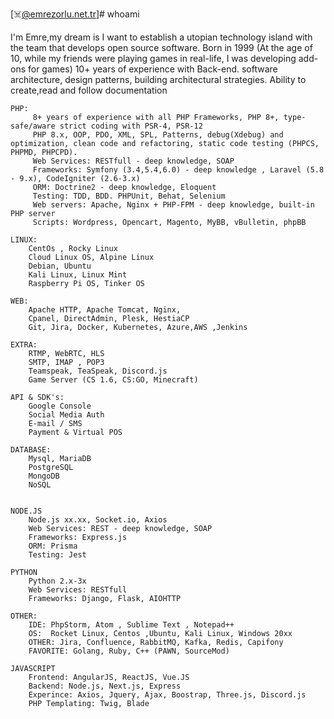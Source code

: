 [☠️@emrezorlu.net.tr]# whoami

I'm Emre,my dream is I want to establish a utopian technology island with the team that develops open source software.
Born in 1999 (At the age of 10, while my friends were playing games in real-life, I was developing add-ons for games)
10+ years of experience with Back-end. software architecture, design patterns, building architectural strategies. Ability to create,read and follow documentation


    PHP:
         8+ years of experience with all PHP Frameworks, PHP 8+, type-safe/aware strict coding with PSR-4, PSR-12
         PHP 8.x, OOP, PDO, XML, SPL, Patterns, debug(Xdebug) and optimization, clean code and refactoring, static code testing (PHPCS, PHPMD, PHPCPD).
         Web Services: RESTfull - deep knowledge, SOAP
         Frameworks: Symfony (3.4,5.4,6.0) - deep knowledge , Laravel (5.8 - 9.x), CodeIgniter (2.6-3.x)
         ORM: Doctrine2 - deep knowledge, Eloquent
         Testing: TDD, BDD. PHPUnit, Behat, Selenium
         Web servers: Apache, Nginx + PHP-FPM - deep knowledge, built-in PHP server
         Scripts: Wordpress, Opencart, Magento, MyBB, vBulletin, phpBB
         
    LINUX:
        CentOs , Rocky Linux
        Cloud Linux OS, Alpine Linux
        Debian, Ubuntu
        Kali Linux, Linux Mint
        Raspberry Pi OS, Tinker OS

    WEB:
        Apache HTTP, Apache Tomcat, Nginx,
        Cpanel, DirectAdmin, Plesk, HestiaCP
        Git, Jira, Docker, Kubernetes, Azure,AWS ,Jenkins

    EXTRA:
        RTMP, WebRTC, HLS
        SMTP, IMAP , POP3
        Teamspeak, TeaSpeak, Discord.js
        Game Server (CS 1.6, CS:GO, Minecraft)

    API & SDK's:
        Google Console
        Social Media Auth
        E-mail / SMS
        Payment & Virtual POS

    DATABASE:
        Mysql, MariaDB
        PostgreSQL
        MongoDB
        NoSQL


    NODE.JS
        Node.js xx.xx, Socket.io, Axios
        Web Services: REST - deep knowledge, SOAP
        Frameworks: Express.js
        ORM: Prisma
        Testing: Jest

    PYTHON
        Python 2.x-3x
        Web Services: RESTfull
        Frameworks: Django, Flask, AIOHTTP

    OTHER:
        IDE: PhpStorm, Atom , Sublime Text , Notepad++
        OS:  Rocket Linux, Centos ,Ubuntu, Kali Linux, Windows 20xx
        OTHER: Jira, Confluence, RabbitMQ, Kafka, Redis, Capifony
        FAVORITE: Golang, Ruby, C++ (PAWN, SourceMod)

    JAVASCRIPT
        Frontend: AngularJS, ReactJS, Vue.JS
        Backend: Node.js, Next.js, Express
        Experince: Axios, Jquery, Ajax, Boostrap, Three.js, Discord.js
        PHP Templating: Twig, Blade
